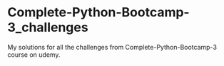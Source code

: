 # Complete-Python-Bootcamp-3_challenges
My solutions for all the challenges from Complete-Python-Bootcamp-3 course on udemy.
